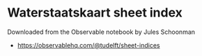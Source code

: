 # Waterstaatskaart sheet index

Downloaded from the Observable notebook by Jules Schoonman

- https://observablehq.com/@tudelft/sheet-indices
